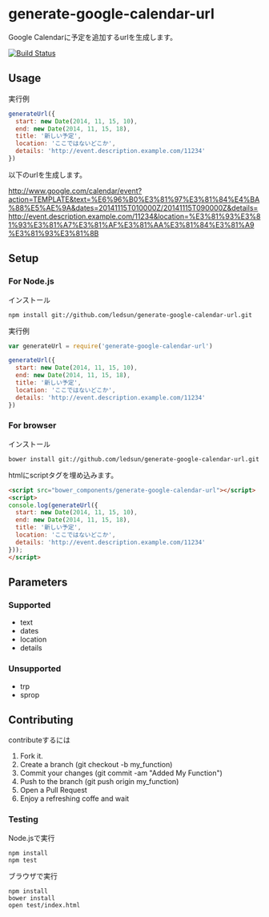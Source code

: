 # generate-google-calendar-url

Google Calendarに予定を追加するurlを生成します。

[![Build Status](https://travis-ci.org/ledsun/generate-google-calendar-url.svg)](https://travis-ci.org/ledsun/generate-google-calendar-url)

## Usage
実行例
```js
generateUrl({
  start: new Date(2014, 11, 15, 10),
  end: new Date(2014, 11, 15, 18),
  title: '新しい予定',
  location: 'ここではないどこか',
  details: 'http://event.description.example.com/11234'
})
```
以下のurlを生成します。

http://www.google.com/calendar/event?action=TEMPLATE&text=%E6%96%B0%E3%81%97%E3%81%84%E4%BA%88%E5%AE%9A&dates=20141115T010000Z/20141115T090000Z&details=http://event.description.example.com/11234&location=%E3%81%93%E3%81%93%E3%81%A7%E3%81%AF%E3%81%AA%E3%81%84%E3%81%A9%E3%81%93%E3%81%8B

## Setup

### For Node.js
インストール
```
npm install git://github.com/ledsun/generate-google-calendar-url.git
```

実行例
```js
var generateUrl = require('generate-google-calendar-url')

generateUrl({
  start: new Date(2014, 11, 15, 10),
  end: new Date(2014, 11, 15, 18),
  title: '新しい予定',
  location: 'ここではないどこか',
  details: 'http://event.description.example.com/11234'
})
```

### For browser
インストール
```
bower install git://github.com/ledsun/generate-google-calendar-url.git
```

htmlにscriptタグを埋め込みます。
```html
<script src="bower_components/generate-google-calendar-url"></script>
<script>
console.log(generateUrl({
  start: new Date(2014, 11, 15, 10),
  end: new Date(2014, 11, 15, 18),
  title: '新しい予定',
  location: 'ここではないどこか',
  details: 'http://event.description.example.com/11234'
}));
</script>
```

## Parameters
### Supported
- text
- dates
- location
- details

### Unsupported
- trp
- sprop


## Contributing

contributeするには

1. Fork it.
1. Create a branch (git checkout -b my_function)
1. Commit your changes (git commit -am "Added My Function")
1. Push to the branch (git push origin my_function)
1. Open a Pull Request
1. Enjoy a refreshing coffe and wait

### Testing
Node.jsで実行
```
npm install
npm test
```

ブラウザで実行
```
npm install
bower install
open test/index.html
```
